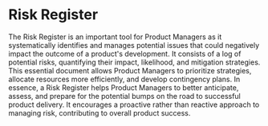 # Risk Register

The Risk Register is an important tool for Product Managers as it systematically identifies and manages potential issues that could negatively impact the outcome of a product's development. It consists of a log of potential risks, quantifying their impact, likelihood, and mitigation strategies. This essential document allows Product Managers to prioritize strategies, allocate resources more efficiently, and develop contingency plans. In essence, a Risk Register helps Product Managers to better anticipate, assess, and prepare for the potential bumps on the road to successful product delivery. It encourages a proactive rather than reactive approach to managing risk, contributing to overall product success.